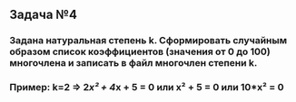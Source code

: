 ## Задача №4

### Задана натуральная степень k. Сформировать случайным образом список коэффициентов (значения от 0 до 100) многочлена и записать в файл многочлен степени k.
### Пример: k=2 => 2*x² + 4*x + 5 = 0 или x² + 5 = 0 или 10*x² = 0